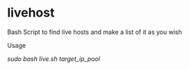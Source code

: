 # livehost
Bash Script to find live hosts and make a list of it as you wish 


Usage 


_sudo bash live.sh target_ip_pool_
